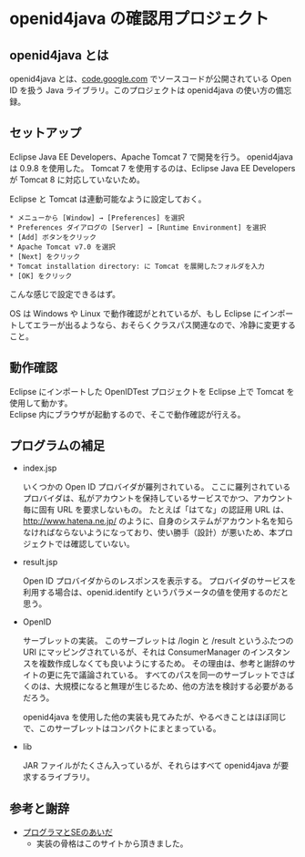 openid4java の確認用プロジェクト
================================

openid4java とは
----------------

openid4java とは、[code.google.com](https://code.google.com/p/openid4java/) でソースコードが公開されている Open ID を扱う Java ライブラリ。このプロジェクトは openid4java の使い方の備忘録。


セットアップ
------------

  Eclipse Java EE Developers、Apache Tomcat 7 で開発を行う。
  openid4java は 0.9.8 を使用した。
  Tomcat 7 を使用するのは、Eclipse Java EE Developers が Tomcat 8 に対応していないため。

  Eclipse と Tomcat は連動可能なように設定しておく。

    * メニューから [Window] → [Preferences] を選択
    * Preferences ダイアログの [Server] → [Runtime Environment] を選択
    * [Add] ボタンをクリック
    * Apache Tomcat v7.0 を選択
    * [Next] をクリック
    * Tomcat installation directory: に Tomcat を展開したフォルダを入力
    * [OK] をクリック

  こんな感じで設定できるはず。

  OS は Windows や Linux で動作確認がとれているが、もし Eclipse にインポートしてエラーが出るようなら、おそらくクラスパス関連なので、冷静に変更すること。
  

動作確認
--------

  Eclipse にインポートした OpenIDTest プロジェクトを Eclipse 上で Tomcat を使用して動かす。  
  Eclipse 内にブラウザが起動するので、そこで動作確認が行える。


プログラムの補足
----------------

* index.jsp

  いくつかの Open ID プロバイダが羅列されている。
  ここに羅列されているプロバイダは、私がアカウントを保持しているサービスでかつ、アカウント毎に固有 URL を要求しないもの。
  たとえば「はてな」の認証用 URL は、http://www.hatena.ne.jp/<account> のように、自身のシステムがアカウント名を知らなければならないようになっており、使い勝手（設計）が悪いため、本プロジェクトでは確認していない。

* result.jsp

  Open ID プロバイダからのレスポンスを表示する。
  プロバイダのサービスを利用する場合は、openid.identify というパラメータの値を使用するのだと思う。

* OpenID

  サーブレットの実装。
  このサーブレットは /login と /result というふたつの URI にマッピングされているが、それは ConsumerManager のインスタンスを複数作成しなくても良いようにするため。
  その理由は、参考と謝辞のサイトの更に先で議論されている。
  すべてのパスを同一のサーブレットでさばくのは、大規模になると無理が生じるため、他の方法を検討する必要があるだろう。

  openid4java を使用した他の実装も見てみたが、やるべきことはほぼ同じで、このサーブレットはコンパクトにまとまっている。

* lib

  JAR ファイルがたくさん入っているが、それらはすべて openid4java が要求するライブラリ。


参考と謝辞
----------

* [プログラマとSEのあいだ](http://d.hatena.ne.jp/taka_2/20110620/p2)
    * 実装の骨格はこのサイトから頂きました。
